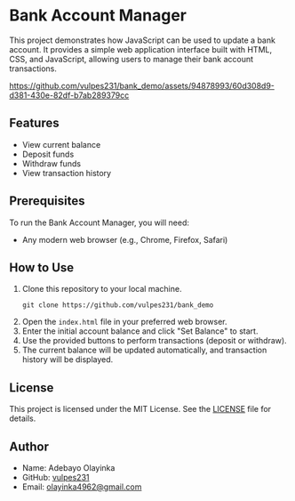 # Bank Account Manager

This project demonstrates how JavaScript can be used to update a bank account. It provides a simple web application interface built with HTML, CSS, and JavaScript, allowing users to manage their bank account transactions.



https://github.com/vulpes231/bank_demo/assets/94878993/60d308d9-d381-430e-82df-b7ab289379cc



## Features

- View current balance
- Deposit funds
- Withdraw funds
- View transaction history

## Prerequisites

To run the Bank Account Manager, you will need:

- Any modern web browser (e.g., Chrome, Firefox, Safari)

## How to Use

1. Clone this repository to your local machine.
   ```shell
   git clone https://github.com/vulpes231/bank_demo
   ```
3. Open the `index.html` file in your preferred web browser.
4. Enter the initial account balance and click "Set Balance" to start.
5. Use the provided buttons to perform transactions (deposit or withdraw).
6. The current balance will be updated automatically, and transaction history will be displayed.

## License

This project is licensed under the MIT License. See the [LICENSE](LICENSE) file for details.

## Author

- Name: Adebayo Olayinka
- GitHub: [vulpes231](https://github.com/vulpes231)
- Email: olayinka4962@gmail.com
